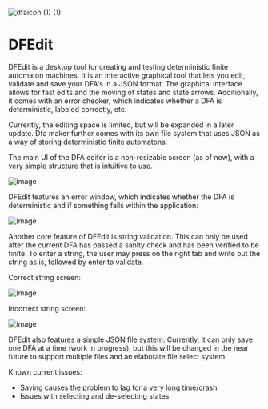 
![dfaicon (1) (1)](https://github.com/SortedIvan/dfamaker/assets/62967263/d0a6e452-dd01-4db1-bb89-396badfcae0d)

<h1> DFEdit </h1>
DFEdit is a desktop tool for creating and testing deterministic finite automaton machines. 
It is an interactive graphical tool that lets you edit, validate and save your DFA's in a JSON format. 
The graphical interface allows for fast edits and the moving of states and state arrows.
Additionally, it comes with an error checker, which indicates whether a DFA is deterministic, labeled correctly, etc.

Currently, the editing space is limited, but will be expanded in a later update.
Dfa maker further comes with its own file system that uses JSON as a way of storing deterministic finite automatons.

The main UI of the DFA editor is a non-resizable screen (as of now), with a very simple structure that is intuitive to use.

![image](https://github.com/SortedIvan/dfamaker/assets/62967263/ba71d5c1-fa4a-4913-b7b4-e7cac6f264ac)

DFEdit features an error window, which indicates whether the DFA is deterministic and if something fails within the application:

![image](https://github.com/SortedIvan/dfamaker/assets/62967263/a34a8843-acf4-415b-bd21-d385d06a40e5)

Another core feature of DFEdit is string validation. This can only be used after the current DFA has passed a sanity check and has been verified to be finite. 
To enter a string, the user may press on the right tab and write out the string as is, followed by enter to validate.

Correct string screen:

![image](https://github.com/SortedIvan/dfamaker/assets/62967263/7ab95f26-fbfd-4b1e-9d1d-dbd984365386)

Incorrect string screen:

![image](https://github.com/SortedIvan/dfamaker/assets/62967263/dd89f6ad-7ccc-4301-8ec6-691348dc2818)

DFEdit also features a simple JSON file system. Currently, it can only save one DFA at a time (work in progress), but this will be changed in the near future to support multiple files and an elaborate file select system.

Known current issues:
- Saving causes the problem to lag for a very long time/crash
- Issues with selecting and de-selecting states

